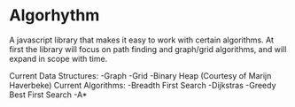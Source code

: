 # Algorhythm
A javascript library that makes it easy to work with certain algorithms. At first the library will focus on path finding and graph/grid algorithms, and will expand in scope with time. 

Current Data Structures:
	-Graph
	-Grid
	-Binary Heap (Courtesy of Marijn Haverbeke)
Current Algorithms:
	-Breadth First Search
	-Dijkstras
	-Greedy Best First Search
	-A*
